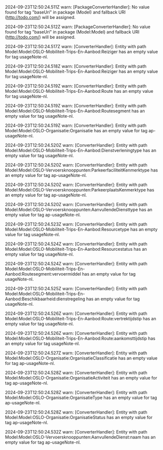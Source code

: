 2024-09-23T12:50:24.511Z warn: [PackageConverterHandler]: No value found for tag "baseUri" in package (Model) and fallback URI (http://todo.com/) will be assigned.

2024-09-23T12:50:24.512Z warn: [PackageConverterHandler]: No value found for tag "baseUri" in package (Model:Model) and fallback URI (http://todo.com/) will be assigned.

2024-09-23T12:50:24.517Z warn: [ConverterHandler]: Entity with path Model:Model:OSLO-Mobiliteit-Trips-En-Aanbod:Reiziger has an empty value for tag usageNote-nl.

2024-09-23T12:50:24.518Z warn: [ConverterHandler]: Entity with path Model:Model:OSLO-Mobiliteit-Trips-En-Aanbod:Reiziger has an empty value for tag usageNote-nl.

2024-09-23T12:50:24.519Z warn: [ConverterHandler]: Entity with path Model:Model:OSLO-Mobiliteit-Trips-En-Aanbod:Route has an empty value for tag usageNote-nl.

2024-09-23T12:50:24.519Z warn: [ConverterHandler]: Entity with path Model:Model:OSLO-Mobiliteit-Trips-En-Aanbod:Routesegment has an empty value for tag usageNote-nl.

2024-09-23T12:50:24.519Z warn: [ConverterHandler]: Entity with path Model:Model:OSLO-Organisatie:Organisatie has an empty value for tag ap-usageNote-nl.

2024-09-23T12:50:24.520Z warn: [ConverterHandler]: Entity with path Model:Model:OSLO-Mobiliteit-Trips-En-Aanbod:Dienstverleningtype has an empty value for tag usageNote-nl.

2024-09-23T12:50:24.520Z warn: [ConverterHandler]: Entity with path Model:Model:OSLO-Vervoersknooppunten:ParkeerfaciliteitKenmerktype has an empty value for tag ap-usageNote-nl.

2024-09-23T12:50:24.520Z warn: [ConverterHandler]: Entity with path Model:Model:OSLO-Vervoersknooppunten:ParkeerplaatsKenmerktype has an empty value for tag ap-usageNote-nl.

2024-09-23T12:50:24.520Z warn: [ConverterHandler]: Entity with path Model:Model:OSLO-Vervoersknooppunten:AanvullendeDiensttype has an empty value for tag ap-usageNote-nl.

2024-09-23T12:50:24.523Z warn: [ConverterHandler]: Entity with path Model:Model:OSLO-Mobiliteit-Trips-En-Aanbod:Resourcetype has an empty value for tag usageNote-nl.

2024-09-23T12:50:24.524Z warn: [ConverterHandler]: Entity with path Model:Model:OSLO-Mobiliteit-Trips-En-Aanbod:Resourcestatus has an empty value for tag usageNote-nl.

2024-09-23T12:50:24.524Z warn: [ConverterHandler]: Entity with path Model:Model:OSLO-Mobiliteit-Trips-En-Aanbod:Routesegment:vervoermiddel has an empty value for tag usageNote-nl.

2024-09-23T12:50:24.525Z warn: [ConverterHandler]: Entity with path Model:Model:OSLO-Mobiliteit-Trips-En-Aanbod:Beschikbaarheid:dienstregeling has an empty value for tag usageNote-nl.

2024-09-23T12:50:24.526Z warn: [ConverterHandler]: Entity with path Model:Model:OSLO-Mobiliteit-Trips-En-Aanbod:Route:vertrektijdstip has an empty value for tag usageNote-nl.

2024-09-23T12:50:24.526Z warn: [ConverterHandler]: Entity with path Model:Model:OSLO-Mobiliteit-Trips-En-Aanbod:Route:aankomsttijdstip has an empty value for tag usageNote-nl.

2024-09-23T12:50:24.527Z warn: [ConverterHandler]: Entity with path Model:Model:OSLO-Organisatie:OrganisatieClassificatie has an empty value for tag ap-usageNote-nl.

2024-09-23T12:50:24.528Z warn: [ConverterHandler]: Entity with path Model:Model:OSLO-Organisatie:OrganisatieActiviteit has an empty value for tag ap-usageNote-nl.

2024-09-23T12:50:24.528Z warn: [ConverterHandler]: Entity with path Model:Model:OSLO-Organisatie:OrganisatieType has an empty value for tag ap-usageNote-nl.

2024-09-23T12:50:24.528Z warn: [ConverterHandler]: Entity with path Model:Model:OSLO-Organisatie:OrganisatieStatus has an empty value for tag ap-usageNote-nl.

2024-09-23T12:50:24.532Z warn: [ConverterHandler]: Entity with path Model:Model:OSLO-Vervoersknooppunten:AanvullendeDienst:naam has an empty value for tag ap-usageNote-nl.

